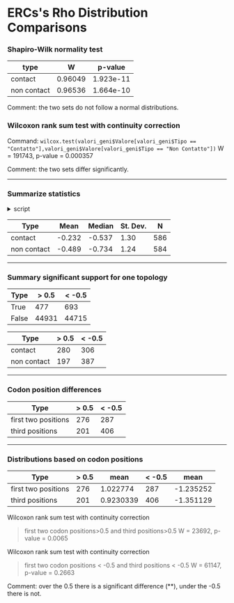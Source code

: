 # ERCs's Rho Distribution Comparisons

### Shapiro-Wilk normality test

|type| W | p-value|
|---|---|---|
|contact|0.96049|1.923e-11|
|non contact|0.96536|1.664e-10|

Comment: the two sets do not follow a normal distributions.

### Wilcoxon rank sum test with continuity correction

Command: `wilcox.test(valori_geni$Valore[valori_geni$Tipo == "Contatto"],valori_geni$Valore[valori_geni$Tipo == "Non Contatto"])`
W = 191743, p-value = 0.000357

Comment: the two sets differ significantly.  

---

### Summarize statistics

<details>
	
<summary> script </summary>

	riepilogo_valori <- valori_geni %>%
	     group_by(Tipo) %>%
	     summarise(
	         Media = mean(Valore, na.rm = TRUE),
	         Mediana = median(Valore, na.rm = TRUE),
	         Deviazione_Standard = sd(Valore, na.rm = TRUE),
	         N = n()
	     )
> print(riepilogo_valori)
	
</details>

|Type|Mean|Median|St. Dev.|N|
|---|---|---|---|---|
|contact |    -0.232 | -0.537  |              1.30 |  586
|non contact |-0.489 | -0.734   |             1.24|   584

--- 

### Summary significant support for one topology

|Type|> 0.5| < -0.5|
|---|---|---|
|True|477|693|
| False|44931|44715|

|Type|> 0.5| < -0.5|
|---|---|---|
|contact| 280 | 306 |
|non contact | 197 | 387|

---

### Codon position differences

|Type|> 0.5| < -0.5|
|---|---|---|
|first two positions|276| 287|
|third positions|201|406|

---

### Distributions based on codon positions

|Type|> 0.5| mean | < -0.5| mean|
|---|---|---|---|---|
|first two positions|276|1.022774| 287|-1.235252|
|third positions|201|0.9230339|406|-1.351129| 

Wilcoxon rank sum test with continuity correction
> first two codon positions>0.5 and third positions>0.5
> W = 23692, p-value = 0.0065

Wilcoxon rank sum test with continuity correction
> first two codon positions < -0.5 and third positions < -0.5 
> W = 61147, p-value = 0.2663

Comment: over the 0.5 there is a significant difference (**), under the -0.5 there is not.
